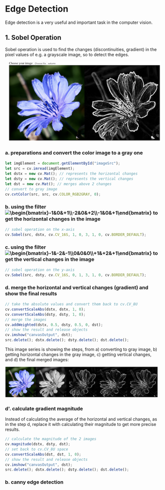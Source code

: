 # Edge Detection 

Edge detection is a very useful and important task in the computer vision.

## 1. Sobel Operation

Sobel operation is used to find the changes (discontinuities, gradient) in the pixel values of e.g. a grayscale image, so to detect the edges.  

<img src="images/sobel_operation.png"
     alt="sobel operation"
     style="margin-left: 10px;" />

### a. preparations and convert the color image to a gray one

```javascript
let imgElement = document.getElementById("imageSrc");
let src = cv.imread(imgElement);
let dstx = new cv.Mat(); // represents the horizontal changes
let dsty = new cv.Mat(); // represents the vertical changes
let dst = new cv.Mat(); // merges above 2 changes
// convert to gray image
cv.cvtColor(src, src, cv.COLOR_RGB2GRAY, 0);
```

### b. using the filter <img src="https://latex.codecogs.com/gif.latex?\inline&space;\begin{bmatrix}-1&0&&plus;1\\-2&0&&plus;2\\-1&0&&plus;1\end{bmatrix}" title="\begin{bmatrix}-1&0&+1\\-2&0&+2\\-1&0&+1\end{bmatrix}" /> to get the horizontal changes in the image

```javascript
// sobel operation on the x-axis
cv.Sobel(src, dstx, cv.CV_16S, 1, 0, 3, 1, 0, cv.BORDER_DEFAULT);
```

### c. using the filter <img src="https://latex.codecogs.com/gif.latex?\inline&space;\begin{bmatrix}-1&-2&-1\\0&0&0\\&plus;1&&plus;2&&plus;1\end{bmatrix}" title="\begin{bmatrix}-1&-2&-1\\0&0&0\\+1&+2&+1\end{bmatrix}" /> to get the vertical changes in the image

```javascript
// sobel operation on the y-axis
cv.Sobel(src, dsty, cv.CV_16S, 0, 1, 3, 1, 0, cv.BORDER_DEFAULT);
```

### d. merge the horizontal and vertical changes (gradient) and show the final results

```javascript
// take the absolute values and convert them back to cv.CV_8U
cv.convertScaleAbs(dstx, dstx, 1, 0); 
cv.convertScaleAbs(dsty, dsty, 1, 0);
// merge the images
cv.addWeighted(dstx, 0.5, dsty, 0.5, 0, dst);
// show the result and release objects
cv.imshow("canvasOutput", dst);
src.delete(); dstx.delete(); dsty.delete(); dst.delete();
```

This image series is showing the steps, from a) converting to gray image, b) getting horizontal changes in the gray image, c) getting vertical changes, and d) the final merged images:

![Sobel Steps](images/sobel_steps.png)

### d'. calculate gradient magnitude

Instead of calculating the average of the horizontal and vertical changes, as in the step d, replace it with calculating their magnitude to get more precise results.

```javascript
// calculate the magnitude of the 2 images
cv.magnitude(dstx, dsty, dst);
// set back to cv.CV_8U space
cv.convertScaleAbs(dst, dst, 1, 0);
// show the result and release objects
cv.imshow("canvasOutput", dst);
src.delete(); dstx.delete(); dsty.delete(); dst.delete();
```

### b. canny edge detection